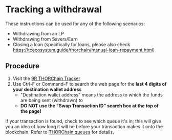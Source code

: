 # Tracking a withdrawal

These instructions can be used for any of the following scenarios:

- Withdrawing from an LP
- Withdrawing from Savers/Earn
- Closing a loan (specifically for loans, please also check https://tcecosystem.guide/thorchain/manual-loan-repayment.html)

## Procedure

1. Visit the [9R THORChain Tracker]
1. Use Ctrl-F or Command-F to search the web page for the **last 4 digits of your destination wallet address**
   - "Destination wallet address" means the address to which the funds are being sent (withdrawn) to
   - **DO NOT use the "Swap Transaction ID" search box at the top of the page!**

If your transaction is found, check to see which queue it's in; this will give
you an idea of how long it will be before your transaction makes it onto the
blockchain.  Refer to [THORChain queues](../thorchain/queues.md) for details.

[1]: https://docs.thorchain.org/thornodes/overview#churning
[9R THORChain Tracker]: https://track.ninerealms.com/
[Blockchair]: https://blockchair.com/
